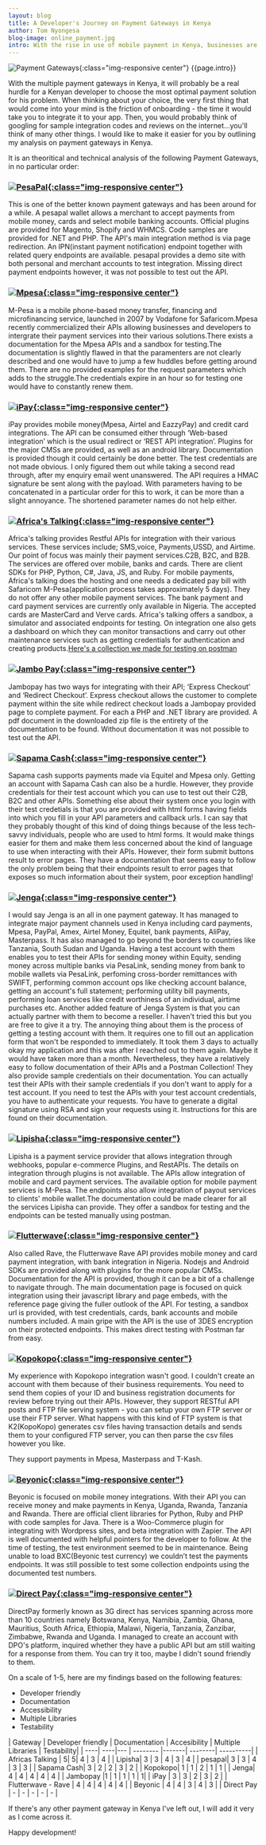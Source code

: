 ```yaml
---
layout: blog
title: A Developer's Journey on Payment Gateways in Kenya
author: Tom Nyongesa
blog-image: online_payment.jpg
intro: With the rise in use of mobile payment in Kenya, businesses are scrambling to put their houses in order just to keep up with the fast technological pace and the adaption of online payments by Kenyans. Kenyans at large are really interested in the outcome of this - an easy payment interface - forgetting about the process of really getting this done. This process is majorly a developer's task. This is a developer's journey on online payment gateways and their ease of integration.
---
```

![Payment Gateways](/assets/images/blog/{{page.blog-image}}){:class="img-responsive center"}
{{page.intro}}



With the multiple payment gateways in Kenya, it will probably be a real hurdle for a Kenyan developer to choose the most optimal payment solution for his problem. When thinking about your choice, the very first thing that would come into your mind is the friction of onboarding - the time it would take you to integrate it to your app. Then, you would probably think of  googling for sample integration codes and reviews  on the internet...you'll think of many other things. I would like to make it easier for you by outlining my analysis on payment gateways in Kenya.

It is an theoritical and technical analysis of the following Payment Gateways, in no particular order:
### [![PesaPal](/assets/images/blog/Pesapal.png){:class="img-responsive center"}](https://www.pesapal.com/)
This is one of the better known payment gateways and has been around for a while. A pesapal wallet allows a merchant to accept payments from mobile money, cards and select mobile banking accounts.
Official plugins are provided for Magento, Shopify and WHMCS. Code samples are provided for .NET and PHP.
The API's main integration method is via page redirection.
An IPN(instant payment notification) endpoint together with related query endpoints are available.
pesapal provides a demo site with both personal and merchant accounts to test integration. Missing direct payment endpoints however, it was not possible to test out the API.
### [![Mpesa](/assets/images/blog/mpesa.jpg){:class="img-responsive center"}](https://developer.safaricom.co.ke/docs)
M-Pesa is a mobile phone-based money transfer, financing and microfinancing service, launched in 2007 by Vodafone for Safaricom.Mpesa recently commercialized their APIs allowing businesses and developers to intergrate their payment services into their various solutions.There exists a documentation for the Mpesa APIs and a sandbox for testing.The documentation is slightly flawed in that the paramenters are not clearly described and one would have to jump a few huddles before getting around them. There are no provided examples for the request parameters which adds to the struggle.The credentials expire in an hour so for testing one would have to constantly renew them.
### [![iPay](/assets/images/blog/ipay.jpg){:class="img-responsive center"}](https://ipayafrica.com/)
iPay provides mobile money(Mpesa, Airtel and EazzyPay) and credit card integrations.
The API can be consumed either through ‘Web-based integration’ which is the usual redirect or ‘REST API integration’. Plugins for the major CMSs are provided, as well as an android library.
Documentation is provided though it could certainly be done better. The test credentials are not made obvious. I only figured them out while taking a second read through, after my enquiry email went unanswered.
The API requires a HMAC signature be sent along with the payload. With parameters having to be concatenated in a particular order for this to work, it can be more than a slight annoyance.
The shortened parameter names do not help either.
### [![Africa's Talking](/assets/images/blog/africastalking.png){:class="img-responsive center"}](http://docs.africastalking.com/)
Africa's talking provides Restful APIs for integration with their various services. These services include; SMS,voice, Payments,USSD, and Airtime. Our point of focus was mainly their payment services.C2B, B2C, and B2B. The services are offered over mobile, banks and cards. There are client SDKs for PHP, Python, C#, Java, JS, and Ruby. For mobile payments, Africa's talking does the hosting and one needs a dedicated pay bill with Safaricom M-Pesa(application process takes approximately 5 days). They do not offer any other mobile payment services. The bank payment and card payment services are currently only available in Nigeria. The accepted cards are MasterCard and Verve cards. Africa's talking offers a sandbox, a simulator and associated endpoints for testing. On integration one also gets a dashboard on which they can monitor transactions and carry out other maintenance services such as getting credentials for authentication and creating products.[Here's a collection we made for testing on postman](#)
### [![Jambo Pay](/assets/images/blog/jambopay.png){:class="img-responsive center"}](https://www.jambopay.com/)
Jambopay has two ways for integrating with their API; ‘Express Checkout’ and ‘Redirect Checkout’.
Express checkout allows the customer to complete payment within the site while redirect checkout loads a Jambopay provided page to complete payment.
For each a PHP and .NET library are provided. A pdf document in the downloaded zip file is the entirety of the documentation to be found.
Without documentation it was not possible to test out the API.
### [![Sapama Cash](/assets/images/blog/sapama.png){:class="img-responsive center"}](http://sapamacash.com/docs)
Sapama cash supports payments made via Equitel and Mpesa only. 
Getting an account with Sapama Cash can also be a hurdle. However, they provide credentials for their test account which you can use to test out their C2B, B2C and other APIs. Something else about their system once you login with their test credetials is that you are provided with html forms having fields into which you fill in your API parameters and callback urls. I can say that they probably thought of this kind of doing things because of the less tech-savvy individuals, people who are used to html forms. It would make things easier for them and make them less concerned about the kind of language to use when interacting with their APIs. However, their form submit buttons result to error pages. 
They have a documentation that seems easy to follow the only problem being that their endpoints result to error pages that exposes so much information about their system, poor exception handling!
### [![Jenga](/assets/images/blog/jenga.png){:class="img-responsive center"}](https://developer.jengaapi.io/)
I would say Jenga is an all in one payment gateway. It has managed to integrate major payment channels used in Kenya including card payments, Mpesa, PayPal, Amex, Airtel Money, Equitel, bank payments, AliPay, Masterpass. It has also managed to go beyond the borders to countries like Tanzania, South Sudan and Uganda. Having a test account with them enables you to test their APIs for sending money within Equity, sending money across multiple banks via PesaLink, sending money from bank to mobile wallets via PesaLink, perfoming cross-border remittances with SWIFT, performing common account ops like checking account balance, getting an account's full statement; performing utility bill payments, performing loan services like credit worthiness of an individual, airtime purchases etc. 
Another added feature of Jenga System is that you can actually partner with them to become a reseller. I haven't tried this but you are free to give it a try.
The annoying thing about them is the process of getting a testing account with them. It requires one to fill out an application form that won't be responded to immediately. It took them 3 days to actually okay my application and this was after I reached out to them again. Maybe it would have taken more than a month. 
Nevertheless, they have a relatively easy to follow documentation of their APIs and a Postman Collection! They also provide sample credentials on their documentation. You can actually test their APIs with their sample credentials if you don't want to apply for a test account. 
If you need to test the APIs with your test account credentials, you have to authenticate your requests. You have to generate a digital signature using RSA and sign your requests using it. Instructions for this are found on their documentation.
### [![Lipisha](/assets/images/blog/lipisha.webp){:class="img-responsive center"}](https://lipisha.com/payments/accounts/index.php/app/launch)
Lipisha is a payment service provider that allows integration through webhooks, popular e-commerce Plugins, and RestAPIs. The details on integration through plugins is not available. The APIs allow integration of mobile and card payment services. The available option for mobile payment services is M-Pesa. The endpoints also allow integration of payout services to clients' mobile wallet.The documentation could be made clearer for all the services Lipisha can provide. They offer a sandbox for testing and the endpoints can be tested manually using postman.
### [![Flutterwave](/assets/images/blog/rave.svg){:class="img-responsive center"}](https://rave.flutterwave.com/)
Also called Rave, the Flutterwave Rave API provides mobile money and card payment integration, with bank integration in Nigeria.
Nodejs and Android SDKs are provided along with plugins for the more popular CMSs.
Documentation for the API is provided, though it can be a bit of a challenge to navigate through.
The main documentation page is focused on quick integration using their javascript library and page embeds, with the reference page giving the fuller outlook of the API.
For testing, a sandbox url is provided, with test credentials, cards, bank accounts and mobile numbers included.
A main gripe with the API is the use of 3DES encryption on their protected endpoints. This makes direct testing with Postman far from easy.
### [![Kopokopo](/assets/images/blog/kopo.png){:class="img-responsive center"}](https://app.kopokopo.com/push_api)
My experience with Kopokopo integration wasn't good. I couldn't create an account with them because of their business requirements. You need to send them copies of your ID and business registration documents for review before trying out their APIs. However, they support RESTful API posts and FTP file serving system - you can setup your own FTP server or use their FTP server. What happens with this kind of FTP system is that K2(KopoKopo) generates csv files having transaction details and sends them to your configured FTP server, you can then parse the csv files however you like.

They support payments in Mpesa, Masterpass and T-Kash. 
### [![Beyonic](/assets/images/blog/beyonic.png){:class="img-responsive center"}](https://beyonic.com/)
Beyonic is focused on mobile money integrations. With their API you can receive money and make payments in Kenya, Uganda, Rwanda, Tanzania and Rwanda.
There are official client libraries for Python, Ruby and PHP with code samples for Java. There is a Woo-Commerce plugin for integrating with Wordpress sites, and beta integration with Zapier.
The API is well documented with helpful pointers for the developer to follow.
At the time of testing, the test environment seemed to be in maintenance. Being unable to load BXC(Beyonic test currency) we couldn’t test the payments endpoints.
It was still possible to test some collection endpoints using the documented test numbers.

### [![Direct Pay](/assets/images/blog/dpo.png){:class="img-responsive center"}](https://www.directpay.online/)
DirectPay formerly known as 3G direct has services spanning across more than 10 countries namely Botswana, Kenya, Namibia, Zambia, Ghana, Mauritius, South Africa, Ethiopia, Malawi, Nigeria, Tanzania, Zanzibar, Zimbabwe, Rwanda and Uganda. I managed to create an account with DPO's platform, inquired whether they have a public API but am still waiting for a response from them. You can try it too, maybe I didn't sound friendly to them.

On a scale of 1-5, here are my findings based on the following features:
- Developer friendly
- Documentation
- Accessibility
- Multiple Libraries
- Testability

| Gateway | Developer friendly | Documentation | Accesibility | Multiple Libraries | Testability| 
| ----| ----|---  | --------    |-------| --------| ----------|
| Africas Talking | 5| 5| 4 | 3 | 4 |
| Lipisha| 3 | 3 | 4 | 3 | 4 |
| pesapal| 3 | 3 | 4 | 3 | 3 |
| Sapama Cash| 3 | 2 | 2 | 3 | 2 |
| Kopokopo| 1 | 1 | 2 | 1 | 1 |
| Jenga| 4 | 4 | 4 | 4 | 4 |
| Jambopay |1 | 1 | 1 | 1 | 1|
| iPay | 3 | 3 | 2 | 3 | 2 |
| Flutterwave - Rave | 4 | 4 | 4 | 4 | 4 |
| Beyonic | 4 | 4 | 3 | 4 | 3 |
| Direct Pay | - | - | - | - | - | 

If there's any other payment gateway in Kenya I've left out, I will add it very as I come across it. 

Happy development!